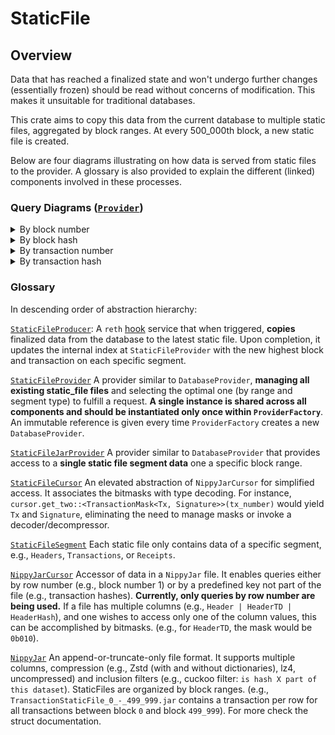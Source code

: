 # StaticFile

## Overview

Data that has reached a finalized state and won't undergo further changes (essentially frozen) should be read without concerns of modification. This makes it unsuitable for traditional databases.

This crate aims to copy this data from the current database to multiple static files, aggregated by block ranges. At every 500_000th block, a new static file is created.

Below are four diagrams illustrating on how data is served from static files to the provider. A glossary is also provided to explain the different (linked) components involved in these processes.


### Query Diagrams ([`Provider`](../../crates/storage/provider/src/providers/database/mod.rs#L41))

<details>
  <summary>By block number</summary>

```mermaid
graph TD;
    RPC-->P
    P("Provider::header(block_number)")-->PF(ProviderFactory)
    PF--get_-->DC1{block_number <br> > <br> highest static file block}
    DC1 --> |true| PD1("DatabaseProvider::header(block_number)")
    DC1 --> |false| SFP("StaticFileProvider::header(block_number)")
    PD1 --> MDBX
    SFP --find block range from block number--> JP("StaticFileJarProvider::header(block_number)")
    JP --"creates"-->SC(StaticFileCursor)
    SC --".get_one&lt; HeaderMask&lt; Header  &gt; &gt;(number)"--->NJC("NippyJarCursor")
    NJC--".row_by_number(row_index, mask)"-->NJ[NippyJar]
    NJ--"&[u8]"-->NJC
    NJC--"&[u8]"-->SC
    SC--"Header"--> JP
    JP--"Header"--> SFP
```
</details>

<details>
  <summary>By block hash</summary>

```mermaid
graph TD;
    RPC-->P
    P("Provider::block_by_hash(block_number)")-->PF(ProviderFactory)
    PF --> PD1("DatabaseProvider::block_id(block_hash)")
    PD1 --block number--> DC1{block_number <br> > <br> highest static file block}
    DC1 --> |true| PD2("DatabaseProvider::block_by_id(block_number)")
    DC1 --> |false| SFP("StaticFileProvider::block_by_id(block_number)")
    PD2 --> MDBX
    SFP --find block range from block number--> JP("StaticFileJarProvider::block_by_id(block_number)")
    JP --"creates"-->SC(StaticFileCursor)
    SC --".get_one&lt; HeaderMask&lt; Header  &gt; &gt;(number)"--->NJC("NippyJarCursor")
  NJC--".row_by_number(row_index, mask)"-->NJ[NippyJar]
    NJ--"&[u8]"-->NJC
    NJC--"&[u8]"-->SC
    SC--"Header"--> JP
    JP--"Header"--> SFP
```
</details>

<details>
  <summary>By transaction number</summary>

```mermaid
graph TD;
    RPC-->P
    P("Provider::transaction_by_id(transaction_number)")-->PF(ProviderFactory)
    PF--get_-->DC1{transaction_number <br> > <br> highest static file transaction}
    DC1 --> |true| PD1("DatabaseProvider::transaction_by_id(transaction_number)")
    DC1 --> |false| SFP("StaticFileProvider::transaction_by_id(transaction_number)")
    PD1 --> MDBX
    SFP --find block range from transaction number--> JP("StaticFileJarProvider::transaction_by_id(transaction_number)")
    JP --"creates"-->SC(StaticFileCursor)
    SC --".get_one&lt; HeaderMask&lt; Header  &gt; &gt;(number)"--->NJC("NippyJarCursor")
    NJC--".row_by_number(row_index, mask)"-->NJ[NippyJar]
    NJ--"&[u8]"-->NJC
    NJC--"&[u8]"-->SC
    SC--"Header"--> JP
    JP--"Header"--> SFP
```
</details>

<details>
  <summary>By transaction hash</summary>

```mermaid
graph TD;
    RPC-->P
    P("Provider::transaction_by_hash(transaction_number)")-->PF(ProviderFactory)
    PF --> PD1("DatabaseProvider::transaction_id(transaction_hash)")
    PD1 --transaction number--> DC1{transaction_number <br> > <br> highest static file transaction}
    DC1 --> |true| PD2("DatabaseProvider::transaction_by_id(transaction_number)")
    DC1 --> |false| SFP("StaticFileProvider::transaction_by_id(transaction_number)")
    PD2 --> MDBX
    SFP --find block range from transaction number--> JP("StaticFileJarProvider::transaction_by_id(transaction_number)")
    JP --"creates"-->SC(StaticFileCursor)
    SC --".get_one&lt; HeaderMask&lt; Header  &gt; &gt;(number)"--->NJC("NippyJarCursor")
  NJC--".row_by_number(row_index, mask)"-->NJ[NippyJar]
    NJ--"&[u8]"-->NJC
    NJC--"&[u8]"-->SC
    SC--"Header"--> JP
    JP--"Header"--> SFP
```
</details>

### Glossary
In descending order of abstraction hierarchy:

[`StaticFileProducer`](../../static-file/src/static_file_producer.rs#L25): A `reth` [hook](../../crates/consensus/beacon/src/engine/hooks/static_file.rs) service that when triggered, **copies** finalized data from the database to the latest static file. Upon completion, it updates the internal index at `StaticFileProvider` with the new highest block and transaction on each specific segment.

[`StaticFileProvider`](../../storage/provider/src/providers/static_file/manager.rs#L44) A provider similar to `DatabaseProvider`, **managing all existing static_file files** and selecting the optimal one (by range and segment type) to fulfill a request. **A single instance is shared across all components and should be instantiated only once within `ProviderFactory`**. An immutable reference is given every time `ProviderFactory` creates a new `DatabaseProvider`.

[`StaticFileJarProvider`](../../storage/provider/src/providers/static_file/jar.rs#L42) A provider similar to `DatabaseProvider` that provides access to a **single static file segment data** one a specific block range.

[`StaticFileCursor`](../../storage/db/src/static_file/cursor.rs#L11) An elevated abstraction of `NippyJarCursor` for simplified access. It associates the bitmasks with type decoding. For instance, `cursor.get_two::<TransactionMask<Tx, Signature>>(tx_number)` would yield `Tx` and `Signature`, eliminating the need to manage masks or invoke a decoder/decompressor.

[`StaticFileSegment`](../../primitives/src/static_file/segment.rs#L10) Each static file only contains data of a specific segment, e.g., `Headers`, `Transactions`, or `Receipts`.

[`NippyJarCursor`](../../storage/nippy-jar/src/cursor.rs#L12) Accessor of data in a `NippyJar` file. It enables queries either by row number (e.g., block number 1) or by a predefined key not part of the file (e.g., transaction hashes). **Currently, only queries by row number are being used.** If a file has multiple columns (e.g., `Header | HeaderTD | HeaderHash`), and one wishes to access only one of the column values, this can be accomplished by bitmasks. (e.g., for `HeaderTD`, the mask would be `0b010`).

[`NippyJar`](../../storage/nippy-jar/src/lib.rs#92) An append-or-truncate-only file format. It supports multiple columns, compression (e.g., Zstd (with and without dictionaries), lz4, uncompressed) and inclusion filters (e.g., cuckoo filter: `is hash X part of this dataset`). StaticFiles are organized by block ranges. (e.g., `TransactionStaticFile_0_-_499_999.jar` contains a transaction per row for all transactions between block `0` and block `499_999`). For more check the struct documentation.
